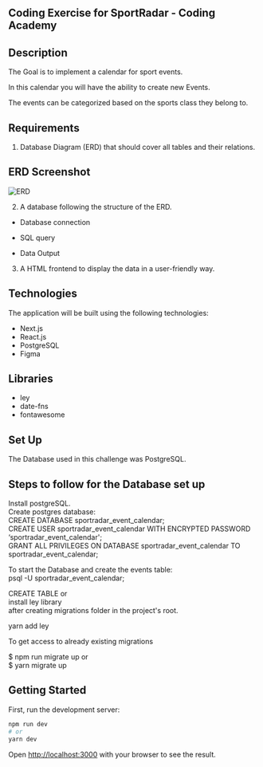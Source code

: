 ## Coding Exercise for SportRadar - Coding Academy

## Description

The Goal is to implement a calendar for sport events.

In this calendar you will have the ability to create new Events.

The events can be categorized based on the sports class they belong to.

## Requirements

1. Database Diagram (ERD) that should cover all tables and their relations.

## ERD Screenshot
![ERD](https://user-images.githubusercontent.com/77852951/145813320-61e19775-1c7c-4d1f-b629-400b90b279ec.jpg)

2. A database following the structure of the ERD.

- Database connection

- SQL query

- Data Output

3. A HTML frontend to display the data in a user-friendly way. 

## Technologies
The application will be built using the following technologies:

- Next.js
- React.js
- PostgreSQL
- Figma

## Libraries
- ley
- date-fns
- fontawesome


## Set Up

The Database used in this challenge was PostgreSQL.

## Steps to follow for the Database set up

Install postgreSQL. <br/>
Create postgres database: <br/>
CREATE DATABASE sportradar_event_calendar; <br/>
CREATE USER sportradar_event_calendar WITH ENCRYPTED PASSWORD ‘sportradar_event_calendar'; <br/>
GRANT ALL PRIVILEGES ON DATABASE sportradar_event_calendar TO sportradar_event_calendar; <br/>

To start the Database and create the events table: <br/>
psql -U sportradar_event_calendar; 

CREATE TABLE or<br/>
install ley library <br/>
after creating migrations folder in the project's root.

yarn add ley

To get access to already existing migrations <br/>

$ npm run migrate up or <br/>
$ yarn migrate up

## Getting Started
First, run the development server:

```bash
npm run dev
# or
yarn dev
```

Open [http://localhost:3000](http://localhost:3000) with your browser to see the result.



